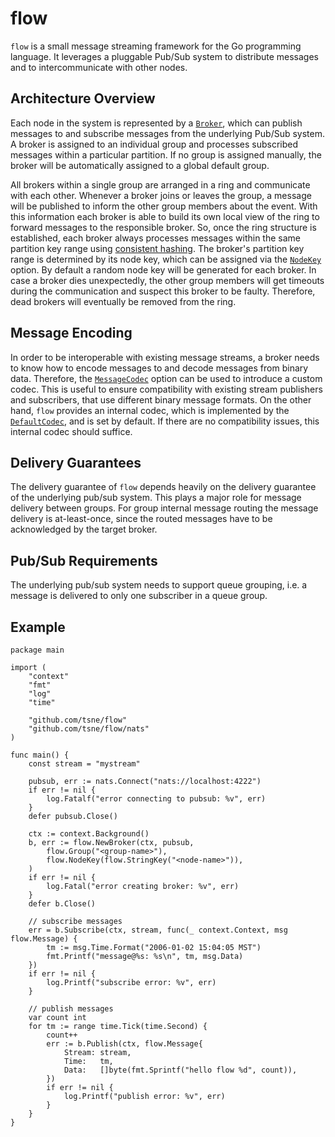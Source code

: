# flow
`flow` is a small message streaming framework for the Go programming language. It leverages a pluggable Pub/Sub system to distribute messages and to intercommunicate with other nodes.

## Architecture Overview
Each node in the system is represented by a [`Broker`](https://godoc.org/github.com/tsne/flow#Broker), which can publish messages to and subscribe messages from the underlying Pub/Sub system. A broker is assigned to an individual group and processes subscribed messages within a particular partition. If no group is assigned manually, the broker will be automatically assigned to a global default group.

All brokers within a single group are arranged in a ring and communicate with each other. Whenever a broker joins or leaves the group, a message will be published to inform the other group members about the event. With this information each broker is able to build its own local view of the ring to forward messages to the responsible broker. So, once the ring structure is established, each broker always processes messages within the same partition key range using [consistent hashing](https://en.wikipedia.org/wiki/Consistent_hashing). The broker's partition key range is determined by its node key, which can be assigned via the [`NodeKey`](https://godoc.org/github.com/tsne/flow#NodeKey) option. By default a random node key will be generated for each broker. In case a broker dies unexpectedly, the other group members will get timeouts during the communication and suspect this broker to be faulty. Therefore, dead brokers will eventually be removed from the ring.

## Message Encoding
In order to be interoperable with existing message streams, a broker needs to know how to encode messages to and decode messages from binary data. Therefore, the [`MessageCodec`](https://godoc.org/github.com/tsne/flow#MessageCodec) option can be used to introduce a custom codec. This is useful to ensure compatibility with existing stream publishers and subscribers, that use different binary message formats. On the other hand, `flow` provides an internal codec, which is implemented by the [`DefaultCodec`](https://godoc.org/github.com/tsne/flow#DefaultCodec), and is set by default. If there are no compatibility issues, this internal codec should suffice.

## Delivery Guarantees
The delivery guarantee of `flow` depends heavily on the delivery guarantee of the underlying pub/sub system. This plays a major role for message delivery between groups. For group internal message routing the message delivery is at-least-once, since the routed messages have to be acknowledged by the target broker.

## Pub/Sub Requirements
The underlying pub/sub system needs to support queue grouping, i.e. a message is delivered to only one subscriber in a queue group.

## Example
```golang
package main

import (
	"context"
	"fmt"
	"log"
	"time"

	"github.com/tsne/flow"
	"github.com/tsne/flow/nats"
)

func main() {
	const stream = "mystream"

	pubsub, err := nats.Connect("nats://localhost:4222")
	if err != nil {
		log.Fatalf("error connecting to pubsub: %v", err)
	}
	defer pubsub.Close()

	ctx := context.Background()
	b, err := flow.NewBroker(ctx, pubsub,
		flow.Group("<group-name>"),
		flow.NodeKey(flow.StringKey("<node-name>")),
	)
	if err != nil {
		log.Fatal("error creating broker: %v", err)
	}
	defer b.Close()

	// subscribe messages
	err = b.Subscribe(ctx, stream, func(_ context.Context, msg flow.Message) {
		tm := msg.Time.Format("2006-01-02 15:04:05 MST")
		fmt.Printf("message@%s: %s\n", tm, msg.Data)
	})
	if err != nil {
		log.Printf("subscribe error: %v", err)
	}

	// publish messages
	var count int
	for tm := range time.Tick(time.Second) {
		count++
		err := b.Publish(ctx, flow.Message{
			Stream: stream,
			Time:   tm,
			Data:   []byte(fmt.Sprintf("hello flow %d", count)),
		})
		if err != nil {
			log.Printf("publish error: %v", err)
		}
	}
}
```

